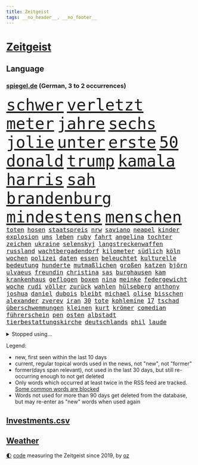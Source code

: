 ```yaml
---
title: Zeitgeist
tags: __no_header__, __no_footer__
---
```


# [Zeitgeist](https://oliz.io/zeitgeist/)

## Language

<h3><a href="https://www.spiegel.de" target="_blank">spiegel.de</a> (German, 3 to 2 occurrences)</h3>
<p style="font-family:monospace">
<span style="font-size:32pt"><a href="news_links.html#schwer" class="current">schwer</a></span>
<span style="font-size:32pt"><a href="news_links.html#verletzt" class="current">verletzt</a></span>
<span style="font-size:32pt"><a href="news_links.html#meter" class="current">meter</a></span>
<span style="font-size:32pt"><a href="news_links.html#jahre" class="current">jahre</a></span>
<span style="font-size:32pt"><a href="news_links.html#sechs" class="current">sechs</a></span>
<span style="font-size:32pt"><a href="news_links.html#jolie" class="current">jolie</a></span>
<span style="font-size:32pt"><a href="news_links.html#unter" class="current">unter</a></span>
<span style="font-size:32pt"><a href="news_links.html#erste" class="current">erste</a></span>
<span style="font-size:32pt"><a href="news_links.html#50" class="current">50</a></span>
<span style="font-size:32pt"><a href="news_links.html#donald" class="current">donald</a></span>
<span style="font-size:32pt"><a href="news_links.html#trump" class="current">trump</a></span>
<span style="font-size:32pt"><a href="news_links.html#kamala" class="current">kamala</a></span>
<span style="font-size:32pt"><a href="news_links.html#harris" class="current">harris</a></span>
<span style="font-size:32pt"><a href="news_links.html#sah" class="current">sah</a></span>
<span style="font-size:32pt"><a href="news_links.html#brandenburg" class="current">brandenburg</a></span>
<span style="font-size:32pt"><a href="news_links.html#mindestens" class="current">mindestens</a></span>
<span style="font-size:32pt"><a href="news_links.html#menschen" class="current">menschen</a></span>
<br>
<span style="font-size:12pt"><a href="news_links.html#toten" class="current">toten</a></span>
<span style="font-size:12pt"><a href="news_links.html#hosen" class="current">hosen</a></span>
<span style="font-size:12pt"><a href="news_links.html#staatspreis" class="new">staatspreis</a></span>
<span style="font-size:12pt"><a href="news_links.html#nrw" class="current">nrw</a></span>
<span style="font-size:12pt"><a href="news_links.html#saviano" class="new">saviano</a></span>
<span style="font-size:12pt"><a href="news_links.html#neapel" class="new">neapel</a></span>
<span style="font-size:12pt"><a href="news_links.html#kinder" class="current">kinder</a></span>
<span style="font-size:12pt"><a href="news_links.html#explosion" class="current">explosion</a></span>
<span style="font-size:12pt"><a href="news_links.html#ums" class="current">ums</a></span>
<span style="font-size:12pt"><a href="news_links.html#leben" class="current">leben</a></span>
<span style="font-size:12pt"><a href="news_links.html#ruby" class="new">ruby</a></span>
<span style="font-size:12pt"><a href="news_links.html#fahrt" class="current">fahrt</a></span>
<span style="font-size:12pt"><a href="news_links.html#angelina" class="current">angelina</a></span>
<span style="font-size:12pt"><a href="news_links.html#tochter" class="current">tochter</a></span>
<span style="font-size:12pt"><a href="news_links.html#zeichen" class="current">zeichen</a></span>
<span style="font-size:12pt"><a href="news_links.html#ukraine" class="current">ukraine</a></span>
<span style="font-size:12pt"><a href="news_links.html#selenskyj" class="current">selenskyj</a></span>
<span style="font-size:12pt"><a href="news_links.html#langstreckenwaffen" class="current">langstreckenwaffen</a></span>
<span style="font-size:12pt"><a href="news_links.html#russland" class="current">russland</a></span>
<span style="font-size:12pt"><a href="news_links.html#wachtbergadendorf" class="new">wachtbergadendorf</a></span>
<span style="font-size:12pt"><a href="news_links.html#kilometer" class="current">kilometer</a></span>
<span style="font-size:12pt"><a href="news_links.html#südlich" class="new">südlich</a></span>
<span style="font-size:12pt"><a href="news_links.html#köln" class="current">köln</a></span>
<span style="font-size:12pt"><a href="news_links.html#wochen" class="current">wochen</a></span>
<span style="font-size:12pt"><a href="news_links.html#polizei" class="current">polizei</a></span>
<span style="font-size:12pt"><a href="news_links.html#daten" class="current">daten</a></span>
<span style="font-size:12pt"><a href="news_links.html#essen" class="current">essen</a></span>
<span style="font-size:12pt"><a href="news_links.html#beleuchtet" class="current">beleuchtet</a></span>
<span style="font-size:12pt"><a href="news_links.html#kulturelle" class="current">kulturelle</a></span>
<span style="font-size:12pt"><a href="news_links.html#bedeutung" class="current">bedeutung</a></span>
<span style="font-size:12pt"><a href="news_links.html#hunderte" class="current">hunderte</a></span>
<span style="font-size:12pt"><a href="news_links.html#mutmaßlichen" class="current">mutmaßlichen</a></span>
<span style="font-size:12pt"><a href="news_links.html#großen" class="current">großen</a></span>
<span style="font-size:12pt"><a href="news_links.html#katzen" class="current">katzen</a></span>
<span style="font-size:12pt"><a href="news_links.html#björn" class="current">björn</a></span>
<span style="font-size:12pt"><a href="news_links.html#ulvaeus" class="new">ulvaeus</a></span>
<span style="font-size:12pt"><a href="news_links.html#freundin" class="current">freundin</a></span>
<span style="font-size:12pt"><a href="news_links.html#christina" class="current">christina</a></span>
<span style="font-size:12pt"><a href="news_links.html#sas" class="new">sas</a></span>
<span style="font-size:12pt"><a href="news_links.html#burghausen" class="new">burghausen</a></span>
<span style="font-size:12pt"><a href="news_links.html#kam" class="current">kam</a></span>
<span style="font-size:12pt"><a href="news_links.html#krankenhaus" class="current">krankenhaus</a></span>
<span style="font-size:12pt"><a href="news_links.html#geflogen" class="current">geflogen</a></span>
<span style="font-size:12pt"><a href="news_links.html#boxen" class="current">boxen</a></span>
<span style="font-size:12pt"><a href="news_links.html#nina" class="current">nina</a></span>
<span style="font-size:12pt"><a href="news_links.html#meinke" class="new">meinke</a></span>
<span style="font-size:12pt"><a href="news_links.html#federgewicht" class="new">federgewicht</a></span>
<span style="font-size:12pt"><a href="news_links.html#woche" class="current">woche</a></span>
<span style="font-size:12pt"><a href="news_links.html#rudi" class="current">rudi</a></span>
<span style="font-size:12pt"><a href="news_links.html#völler" class="current">völler</a></span>
<span style="font-size:12pt"><a href="news_links.html#zurück" class="current">zurück</a></span>
<span style="font-size:12pt"><a href="news_links.html#wahlen" class="current">wahlen</a></span>
<span style="font-size:12pt"><a href="news_links.html#hülseberg" class="new">hülseberg</a></span>
<span style="font-size:12pt"><a href="news_links.html#anthony" class="current">anthony</a></span>
<span style="font-size:12pt"><a href="news_links.html#joshua" class="current">joshua</a></span>
<span style="font-size:12pt"><a href="news_links.html#daniel" class="current">daniel</a></span>
<span style="font-size:12pt"><a href="news_links.html#dubois" class="new">dubois</a></span>
<span style="font-size:12pt"><a href="news_links.html#bleibt" class="current">bleibt</a></span>
<span style="font-size:12pt"><a href="news_links.html#michael" class="current">michael</a></span>
<span style="font-size:12pt"><a href="news_links.html#olise" class="new">olise</a></span>
<span style="font-size:12pt"><a href="news_links.html#bisschen" class="current">bisschen</a></span>
<span style="font-size:12pt"><a href="news_links.html#alexander" class="current">alexander</a></span>
<span style="font-size:12pt"><a href="news_links.html#zverev" class="current">zverev</a></span>
<span style="font-size:12pt"><a href="news_links.html#iran" class="current">iran</a></span>
<span style="font-size:12pt"><a href="news_links.html#30" class="current">30</a></span>
<span style="font-size:12pt"><a href="news_links.html#tote" class="current">tote</a></span>
<span style="font-size:12pt"><a href="news_links.html#kohlemine" class="new">kohlemine</a></span>
<span style="font-size:12pt"><a href="news_links.html#17" class="current">17</a></span>
<span style="font-size:12pt"><a href="news_links.html#tschad" class="current">tschad</a></span>
<span style="font-size:12pt"><a href="news_links.html#überschwemmungen" class="current">überschwemmungen</a></span>
<span style="font-size:12pt"><a href="news_links.html#kleinen" class="current">kleinen</a></span>
<span style="font-size:12pt"><a href="news_links.html#kurt" class="current">kurt</a></span>
<span style="font-size:12pt"><a href="news_links.html#krömer" class="new">krömer</a></span>
<span style="font-size:12pt"><a href="news_links.html#comedian" class="current">comedian</a></span>
<span style="font-size:12pt"><a href="news_links.html#führerschein" class="current">führerschein</a></span>
<span style="font-size:12pt"><a href="news_links.html#pen" class="current">pen</a></span>
<span style="font-size:12pt"><a href="news_links.html#osten" class="current">osten</a></span>
<span style="font-size:12pt"><a href="news_links.html#albstadt" class="current">albstadt</a></span>
<span style="font-size:12pt"><a href="news_links.html#tierbestattungskirche" class="new">tierbestattungskirche</a></span>
<span style="font-size:12pt"><a href="news_links.html#deutschlands" class="current">deutschlands</a></span>
<span style="font-size:12pt"><a href="news_links.html#phil" class="current">phil</a></span>
<span style="font-size:12pt"><a href="news_links.html#laude" class="new">laude</a></span>
</p>
<details>
<summary>Stopped using...</summary>
<p class="former" style="font-size:12pt">
prüfung(1431) senat(1431) antreten(1430) nachfolge(1430) positiv(1430) verpflichtet(1430) führende(1429) halle(1429) normal(1429) theater(1429) turnier(1429) verschärfen(1429) vorschlag(1429) 2017(1428) gegenseitig(1428) geschickt(1428) uspräsidenten(1428) co₂(1427) geworfen(1427) künftigen(1427) sturm(1427) versorgt(1427) berg(1426) bochum(1426) ebenfalls(1426) klaren(1426) passieren(1426) vergeben(1426) behörde(1425) jury(1425) teilnehmen(1425) west(1425) alpen(1424) anne(1424) augsburg(1424) interesse(1424) mütter(1424) persönliche(1424) rand(1424) rest(1424) unterschiedlich(1424) verhandelt(1424) ausfallen(1423) favoriten(1423) landkreis(1423) mittelmeer(1423) richterin(1423) schwierigkeiten(1423) trennen(1423) unbekannten(1423) 50000(1422) identifiziert(1422) manuel(1422) mediziner(1422) online(1422) untersuchen(1422) 90(1421) angeblichen(1421) drohungen(1420) kritische(1420) leitet(1420) orbán(1420) strecke(1420) viktor(1420) weltweite(1420) wetter(1420) bedenken(1419) bestellt(1419) sinn(1419) wären(1419) anschließend(1418) bedingungen(1418) chefin(1418) schröder(1418) verkehrsminister(1418) verschiebt(1418) warschau(1418) übergeben(1418) schottland(1417) südafrika(1417) anwälte(1416) aufgehoben(1416) kontakte(1415) nutzer(1415) schauen(1415) deals(1414) pflanzen(1414) satz(1414) verpasst(1414) vorsprung(1414) nerven(1413) themen(1413) trainiert(1413) bezahlen(1411) haushalte(1411) senkt(1411) weckt(1410) gefangene(1409) sexuellen(1409) einreise(1408) einschränkungen(1407) entwickeln(1407) mecklenburgvorpommern(1407) berühmten(1406) handel(1406) aufhalten(1405) traum(1405) vorgelegt(1405) verkehr(1400) hoffnungen(1398) aufgefunden(1397) kokain(1396) projekte(1395) insolvenz(1392) koalitionspartner(1391) niedrig(1388) kandidatur(1386) vorläufig(1383) afrikas(1382) lehrkräfte(1380) überfall(1379) zdf(1377) teuren(1369) festgesetzt(1341) dankt(1340) gewinne(1320) vormarsch(1299) werte(1233) klimaaktivisten(1220) müll(1185) drohende(1179) zentralbank(1174) verurteilung(1147) gesund(1126) kuriose(1125) 20000(1122) umkämpften(1116) erkrankte(1112) erhofft(1105) stehlen(1101) diebe(1090) entlasten(1087) lädt(1040) roth(1038) dutzenden(1018) finnland(1006) invasion(1003) kompromiss(1001) verletzung(996) kanzlers(988) fördern(983) symbol(982) hochzeit(980) genehmigt(974) emotionalen(946) ergeben(943) verwaltung(937) transparenz(936) gebiete(906) 34(898) flüchten(896) lindners(896) künstlerin(894) wiederaufbau(888) 48(873) schlamm(851) prominenten(843) japanische(834) exuspräsident(831) chefs(826) bedarf(821) 86(811) jimmy(808) justizminister(805) setzten(804) extra(792) kämpferisch(783) digitale(781) toilette(778) antony(774) drohnenangriff(772) moderator(757) studentin(757) raten(756) studieren(755) einladung(749) feierten(725) yorker(720) juristische(713) quer(711) verurteilten(690) schwarzer(684) erfüllen(681) parallel(679) verehrt(678) uskonzern(671) beantragen(668) spielzeug(667) gleise(664) überlebende(650) abbauen(649) liberale(647) airbus(642) gedroht(640) vorbereitung(636) madonna(635) gekündigt(626) verschafft(626) verwendet(626) vulkan(626) reichsbürger(616) zehnte(616) ussängerin(606) passanten(601) ständig(585) verschleppt(582) moskauer(552) stürzten(552) rio(550) 15jähriger(546) anlagen(543) wendepunkt(542) kassen(538) dringen(537) 40jähriger(536) bier(531) denkmal(531) konkurrent(529) bundesligist(525) diplomatische(524) schließung(521) glas(519) produkt(512) schottischen(511) reuß(510) ost(503) sichere(502) straßenverkehr(495) evakuierung(478) vorgenommen(477) henry(460) sizilien(459) interessenten(454) herkunft(451) zwischenfall(442) moschee(441) rechtsextremer(440) steve(439) werner(429) klagten(422) palästinensischen(419) perfide(417) eauto(416) klassische(416) seele(413) durchschnitt(411) froh(410) winfried(408) showdown(401) tunnel(401) geprüft(398) erwischte(395) gedreht(395) verschlechtert(393) zweifelt(393) kranke(392) winde(390) dich(389) militärhilfe(387) betriebe(386) schrecklichen(385) frank(384) airport(382) wahrzeichen(378) schwachen(377) trendwende(376) bargeld(374) campus(371) kneipen(371) wohnviertel(371) usamerikanerin(369) beute(368) dirk(368) heutigen(368) block(363) zypern(363) rotes(358) besserung(357) vorgang(357) aserbaidschan(356) verfahrens(355) noten(354) auftritte(353) isst(349) mützenich(347) rage(347) strafgerichtshof(346) gerald(344) teslachef(344) mehrmals(343) grenzregion(342) kehrtwende(338) antisemitischer(337) bahnsteig(336) emily(336) ddr(334) beschuldigt(333) gerechnet(332) raumstation(332) tennisspieler(330) intern(329) mobbing(328) flüchtlingsunterkunft(327) ablehnung(326) versuche(323) leistete(321) gazakrieg(313) nouripour(313) omid(313) bezahlkarte(311) angeschlagen(310) belgischen(308) rafah(305) dokument(304) anerkennen(303) spdpolitikerin(303) via(303) hilfslieferungen(301) künftige(301) südlichen(301) positioniert(300) schlaf(298) finanzministerium(297) verwenden(297) ukrainehilfe(296) fußballspieler(294) großvater(294) zeitgemäß(294) manch(293) barbara(292) aufzeichnungen(291) doppelter(291) crown(289) erfolgsserie(287) gespalten(287) getrunken(286) produzent(285) joel(281) netflixserie(281) geschenkt(279) gazakriegs(278) anstehenden(276) chan(276) dr(276) junis(276) verhelfen(276) demnächst(274) einverstanden(274) elite(273) raketenangriff(272) unruhen(271) falls(270) wackelt(269) genügend(268) kühe(266) entzogen(263) agentur(261) 68(260) finanzen(259) reparieren(259) rauch(257) playoffs(255) aufstellen(254) stromausfall(254) hannah(253) alkoholkonsum(252) schwarzgrün(251) starkwatzinger(250) timo(250) meeresspiegel(249) carl(247) teamkollegen(247) öffnete(245) hausbesitzer(243) niklas(243) kreise(242) gebrannt(240) passagier(238) aussteigen(237) gesetzliche(237) ruiniert(237) house(234) triebwerk(232) zählte(232) b(231) seoul(231) browser(230) herzinfarkt(229) format(227) haag(225) gratuliert(222) spione(222) ferien(221) norweger(220) finanzielle(219) anmelden(214) leichnam(214) konflikts(213) bildungsministerin(212) great(212) heiraten(212) angehoben(211) bedeckt(211) gespendet(211) harvey(211) politikum(211) festgenommener(209) unterrichtet(209) wgzimmerpreise(209) gefälschter(206) zeugnis(206) besetztes(205) parkinson(205) grünenchef(204) umgekehrt(204) vizepräsidentin(203) kreuzfahrtschiff(202) streng(202) besonderer(201) innerlich(200) produkten(200) klettern(199) konstruiert(199) verbraucherschutz(199) fraglich(197) bundesstraße(196) homosexualität(195) kehl(195) verlässlicher(195) schätzt(194) gerieten(193) kostüm(193) marathon(193) riesiger(193) witwe(193) auszeit(191) beauftragt(191) 74(190) handlungen(190) rasch(190) wiederum(190) à(190) klette(188) usvizepräsidentin(188) wahlkampfveranstaltung(188) misslingt(187) bezahlte(186) held(186) mitmachen(186) north(186) sprang(186) harrison(185) promille(184) tasche(184) hochstapler(183) lud(183) sorgerecht(182) julija(181) nawalnaja(181) restaurant(181) scheidung(181) fsb(180) kostenlosen(179) blitz(178) eingestochen(178) küken(178) fälschlicherweise(177) einschränkung(176) fing(176) gegenstand(176) kimmel(176) fotografiert(175) abgespielt(174) erhielten(174) gummibärchen(174) philosophie(173) 18jährigen(172) altersvorsorge(172) ehen(171) verachtung(171) westdeutschland(171) gleisbett(170) platzwunde(170) gelöscht(169) gesunde(169) vielfach(169) betonen(168) kapitalismus(168) khamenei(168) trinkwasser(168) drohe(167) 2003(166) cybersicherheit(166) kinohit(166) schnelles(166) waymo(165) auftreten(164) applaus(163) mischung(163) rechtsradikale(163) populismus(162) vorschriften(162) fastfoodkette(159) camping(158) hetzt(158) prahlt(158) riskante(158) mysteriöses(157) sammelklage(157) spannung(157) überdurchschnittlich(157) stephanie(155) thc(155) widmet(155) tennisspielerin(154) parlaments(153) ausprobiert(152) therapie(151) ruhrgebiet(150) spende(150) absolut(149) neoliberalen(149) störer(149) ursachen(149) gesenkt(148) leichten(147) uswaffen(147) compactmagazins(146) absichern(145) bündnisse(145) elektromobilität(145) tu(145) südeuropa(144) abgeriegelt(143) angebote(143) depressive(143) aufräumarbeiten(142) bart(142) zivilgesellschaft(142) bereut(141) grandiosen(141) holz(141) konstellation(141) rechnung(141) randaliert(140) wirtschaftspolitik(140) avancierte(138) erholen(138) töchtern(138) 68jährige(137) atomenergiebehörde(137) aufbau(137) lachgas(137) quält(137) serienmörder(137) geredet(136) kampfjet(136) ausfall(135) angepasste(134) prämien(134) staatskasse(134) ungewollt(134) andernorts(133) beseitigen(133) birgit(133) genf(133) sticht(132) begegnungen(131) elfmeterschießen(131) fuchs(131) vorgeht(131) entschädigen(130) selbstfahrende(130) ätna(130) angeschlagenen(128) rafael(128) seltenes(128) stromnetz(128) theoretisch(128) indiana(127) kapazität(127) nächtliche(127) revidiert(127) sexszenen(127) amanda(126) knox(126) moderation(126) unbekannt(126) neunjährigen(125) beleidigung(124) düsseldorfer(124) räume(124) vergisst(123) wirt(123) koordinieren(122) laufender(121) sammelten(120) begrenzten(119) entgegenzusetzen(119) vodafone(119) europameister(117) freunden(117) birgt(116) ego(116) stationierung(116) rechtfertigen(115) zahnarzt(115) anliegen(114) nachdenken(114) polarisiert(114) stadtwerke(114) vertreibt(114) endgültigen(113) ham(113) asche(112) umzug(112) kluft(111) krankenhausreif(110) marius(110) wahlkämpfer(110) bnd(109) geprügelt(108) komme(108) bizarren(107) hagel(107) haie(107) dauereinsatz(106) strahlen(106) überfluss(106) überflutete(106) feindbild(105) inszenieren(105) melissa(105) nirgendwo(105) überraschungen(105) nutzten(104) gelieferte(103) inne(103) schulze(103) svenja(103) ubahnen(103) verbrenneraus(103) überschwemmte(103) emilia(102) fußballmannschaft(102) ifoumfrage(102) s(102) vollzug(102) wichtigster(102) freigekommen(101) fußballspiele(101) geldes(101) liiert(101) trashtv(101) alpinisten(100) 26jährige(99) doktor(99) dozenten(99) kanton(99) palästinensern(99) cheftrainer(98) gewahrsam(98) regierungspartei(98) unterzeichnet(98) giffey(97) stiegen(97) streitthema(97) waschbären(97) weltbild(97) klimaneutral(96) linearen(96) scotland(96) toxische(96) yard(96) kletterer(95) kürzung(95) schweizerischen(95) umständen(95) anspielung(94) knaus(94) anke(93) fußballplatz(93) reynolds(93) sicherheitsberater(93) türkischer(93) erdrutschen(92) kabeltv(92) kryptowährungen(92) pokalsieg(92) schwule(92) verzeichnen(92) haushaltseinigung(91) pcs(91) rekordsumme(91) spazieren(91) verhängnisvollen(91) zugegeben(91) amal(90) ausgebrannt(90) eignen(90) feuerwerkskörper(90) haftantritt(90) lockert(90) schwindender(90) spielzeit(90) fehlgeburten(89) geschlossener(89) googles(89) hannes(89) herum(89) italienerin(89) klassenkampf(89) wahlkampfauftritte(89) anerkannt(88) autonome(88) blauen(88) führer(88) hut(88) matthew(88) regierungsbeteiligung(88) symbolischen(88) traurige(88) verspielte(88) 23jähriger(87) bekundet(87) evakuierungen(87) mangelnder(87) mehrjähriger(87) normaler(87) romy(87) träume(87) vorarlberg(87) bestrafung(86) bröckelt(86) einreisebestimmungen(86) erstligisten(86) lügt(86) verheerender(86) exgeneral(85) friedlicher(85) hospitalschauspieler(85) verarbeiten(85) wactor(85) aufgeht(84) freiheitsstrafen(84) kopfhörer(84) kostengründen(84) reichsbürgergruppe(84) streifen(84) 60jährige(83) blitzeinschlag(83) familienmitglieder(83) fußballtransferticker(83) grenzwerte(83) richterspruch(83) ruhnert(83) ägyptischen(83) aufgetreten(82) co₂ausstoß(82) entfalten(82) habt(82) rossmann(82) fehlanzeige(81) geputscht(81) kremlnahe(81) niedrigste(81) obamas(81) rohingya(81) stellenausschreibung(81) aufrufbar(80) bester(80) cia(80) leopard(80) steigender(80) verrats(80) bestohlen(79) dinosaurier(79) entgegensetzen(79) gesteuert(79) giulia(79) tabuthema(79) engagiert(78) exmitarbeiters(78) foundation(78) herein(78) indische(78) intensiver(78) janine(78) kletterte(78) umspannwerk(78) wissler(78) autolobby(77) dingen(77) hitzewelle(77) schätzung(77) ssv(77) abholen(76) ausländerfeindliche(76) foodwatch(76) kriegsgebiet(76) schildern(76) sperrgebiet(76) unabhängiger(76) jemandem(75) mannheimer(75) rechtliche(75) rechtsextremem(75) bergauf(74) duschen(74) einzelhandel(74) erlangte(74) grob(74) hackergruppe(74) innenverteidiger(74) nahostreise(74) sonos(74) sprangen(74) wiederholten(74) 33jähriger(73) englands(73) entwicklungsministerin(73) remsmurrkreis(73) beraubt(72) dame(72) kurioser(72) tiktokhype(72) vollständiger(72) wärmewende(72) aggressiven(71) auszubauen(71) dramatisches(71) ganzer(71) sprengung(71) strategiewechsel(71) zeitplan(71) boba(70) hollywoodstars(70) ian(70) mob(70) santiago(70) spuckt(70) steuerberater(70) vermummte(70) bautzen(69) bundesverwaltungsgericht(69) enttäuschung(69) halter(69) handvoll(69) oh(69) postings(69) boomer(68) gefährlichste(68) gesprächsstoff(68) kursanstieg(68) verstärken(68) basketballer(67) fahrendem(67) robotern(67) rücknahme(67) scheren(67) schwangerschaften(67) astronaut(66) ausverkaufte(66) handynetz(66) steakhauserbin(66) ausreisepflichtigen(65) autounfall(65) banker(65) bundesinnenministerium(65) friseur(65) i̇lkay(65) rutschte(65) wütende(65) bewiesen(64) grönemeyer(64) kimaschinen(64) kümmert(64) russin(64) beifahrer(63) belarussen(63) bootsunglück(63) chiles(63) hardware(63) kernkraftwerk(63) müdigkeit(63) pilger(63) segelboot(63) stillgelegt(63) bondgirl(62) icezüge(62) kümmern(62) sir(62) wahrscheinlicher(62) warfen(62) zurückgebracht(62) stalker(61) verfehlt(61) absolutes(60) griechischer(60) kampfpause(60) mitspielern(60) panikattacke(60) popsängerin(60) wählten(60) 67(59) 88(59) geschenktes(59) gondeln(59) kartoffeln(59) schalten(59) erotik(58) kuriosen(58) lernten(58) mehrfamilienhauses(58) obstplantage(58) ruhm(58) sommers(58) usmilitär(58) weltpremiere(58) 39jähriger(57) fehlentscheidung(57) jupiter(57) länderspiele(57) unberührt(57) bargeldloses(56) billige(56) bundesarbeitsgericht(56) entgehen(56) hochzeitsgäste(56) passende(56) werten(56) währenddessen(56) abwechslung(55) ach(55) gewählte(55) rentenlücke(55) spandau(55) teilrepublik(55) treffe(55) zerstörten(55) abrams(54) fähigkeiten(54) gracie(54) kandidieren(54) stünden(54) tirol(54) ökostrom(54) eingekauft(53) schwacher(53) stabilität(53) stade(53) unwettern(53) wehrte(53) wohnungsmarkt(53) favorisierten(52) mannschaften(52) passgenaue(52) verirrte(52) ausgewogene(51) fahrerlaubnis(51) kohlekraftwerk(51) russell(51) spielberg(51) verspürt(51) bemühungen(50) präzedenzfall(50) rettungsschwimmer(50) strenge(50) unnötigen(50) derart(49) ersticht(49) erzeugen(49) fernsehduell(49) passant(49) störaktion(49) beinhalten(48) erntete(48) getränke(48) gewalttätig(48) kühltürme(48) mails(48) oscars(48) rafterrorist(48) relevanz(48) schattenseiten(48) schiene(48) judith(47) lukrativen(47) parteivorstand(47) umsehen(47) vorjahressiegerin(47) ölbranche(47) üppigen(47) 247(46) biograf(46) entscheider(46) hochsprung(46) katastrophalem(46) streikt(46) vermisstes(46) veränderte(46) vorläufige(46) blitze(45) einsame(45) gehweg(45) suchtgefahr(45) titelverteidigerin(45) zweifellos(45) umarmungen(44) ausgestellt(43) extinction(43) mechernich(43) orbáns(43) streetartkünstler(43) teilweisen(43) gelbes(42) minen(42) spiegelreporterin(42) ungültig(42) aufbruchstimmung(41) eindringen(41) kreativität(41) linkenspitze(41) events(40) israelhass(40) nationalität(40) nominieren(40) regierungsbeteiligungen(40) schmutzig(40) vizekandidat(40) zukommt(40) 440(39) doug(39) magazins(39) rob(39) vitaminen(39) abbrechen(38) nahal(38) oz(38) vereinbart(38) benutzen(37) milwaukee(37) pakistans(37) tiktoktrend(37) wunschspieler(37) auffallend(36) charmanter(36) einschlug(36) fernsehens(36) gentleman(36) iron(36) maiden(36) niedrigeren(36) pitzke(36) umweltorganisationen(36) ungern(36) unwetterschäden(36) zuschuss(36) hassten(35) justizsystem(35) sortiert(35) ötzi(35) aufzuholen(34) demokratin(34) ernte(34) gepostet(34) usinflation(34) bescheinigt(33) brauchte(33) gewitters(33) quasi(33) süle(33) unomission(33) verfall(33) vorbehalten(33) 60jähriger(32) blutspuren(32) gigantisches(32) mordversuche(32) personalwechsel(32) uspolitiker(32) verdoppeln(32) agrarkonzern(31) auszeiten(31) baywa(31) dusche(31) geschwindigkeit(31) kreta(31) uspolitik(31) wagners(31) architekt(30) compactmagazin(30) compactverbot(30) knallhart(30) krönungsmesse(30) menschlicher(30) schleusen(30) streits(30) 38jährigen(29) lowe(29) schutzstatus(29) thiel(29) user(29) zerpflückt(29) zwillinge(29) gesamtklassement(28) neumünster(28) uswirtschaft(28) 120000(27) 800000(27) ampelkrise(27) asphalt(27) geschirrspüler(27) meme(27) miserables(27) nutze(27) ehrlich(26) gesten(26) glatzeder(26) hang(26) michelle(26) nähert(26) olympiasilber(26) politologin(26) spdaußenpolitiker(26) dan(25) gendersternchen(25) klischees(25) murdochs(25) rupert(25) segelschiff(25) unterfranken(25) weint(25) anwältin(24) barsinghausen(24) drohnenangriffen(24) einsatzwagen(24) klimaproteste(24) sämtliche(24) traditionelle(24) verabredet(24) weißer(24) zurückdrehen(24) chronisch(23) eigenheime(23) gleis(23) halberstadt(23) halfen(23) kalifornischen(23) längerer(23) regimekritiker(23) rennens(23) schönheitsideal(23) sportwettenanbieter(23) 1924(22) ceo(22) gleichnamige(22) heftiges(22) kunstwerke(22) obdachlose(22) status(22) dunkel(21) embargo(21) feiertagen(21) furchner(21) gendern(21) irmgard(21) konzentrationslager(21) kzsekretärin(21) schäfer(21) stutthof(21) wespen(21) aufhorchen(20) augenzeuge(20) besteigen(20) felssturz(20) konfrontierte(20) lukaschenko(20) rohstoffe(20) aufmarsch(19) begnadigt(19) drohnenattacke(19) kitsch(19) mitkommen(19) zone(19) einreichen(18) emhoff(18) engelke(18) gleichermaßen(18) olympiasieg(18) renate(18) selbstversuch(18) uspräsidentschaftskandidat(18) verfassungsbeschwerde(18) viermal(18) youtubekanal(18) afghanischen(17) bruchsal(17) unsicherheiten(17) warschauer(17) 26jähriger(16) beachvolleyball(16) bränden(16) charts(16) fahrschüler(16) harris'(16) olympiagold(16) parteiführung(16) velde(16) vizepräsidentschaftskandidaten(16) wissenstest(16) ermordung(15) flieht(15) olympionike(15) preisgeld(15) unterhaltung(15) vergangenes(15) versenkt(15) 103(14) blutspenden(14) einbrechen(14) filmrolle(14) gebauten(14) kuh(14) stichelt(14) abkühlung(13) diplomaten(13) imane(13) khelif(13) leitungswasser(13) mandanten(13) schattenkrieg(13) 82(12) bewusstlos(12) düfte(12) me/cfs(11) ops(11) playlist(11) überdosis(11)
</p>
</details>
<p>Legend:
<ul>
<li><span class="new">new</span>, first seen within the last 10 days</li>
<li><span class="current">current</span>, regular topical words used in the news, not "new", not "former"</li>
<li><span class="former">former(days span relevant)</span>, not used in the last 30 days, but still re-occurring enough to not get deleted</li>
<li>Only words which occurred at least twice in the RSS feed are tracked. <a href="language/filters.py">Some common words are blocked</a></li>
<li>Words not used for more than 90 days get deleted from the database, but may re-enter as "new" words when used again</li>
</ul>
</p>

## [Investments](investments.html)[.csv](investments.csv)

## [Weather](weather.html)

<footer>
<a href="javascript:toggleTheme()" class="nav">🌓</a>
<a href="https://github.com/ooz/zeitgeist">code</a> measuring the Zeitgeist since 2019, by <a href="https://oliz.io">oz</a>
</footer>

